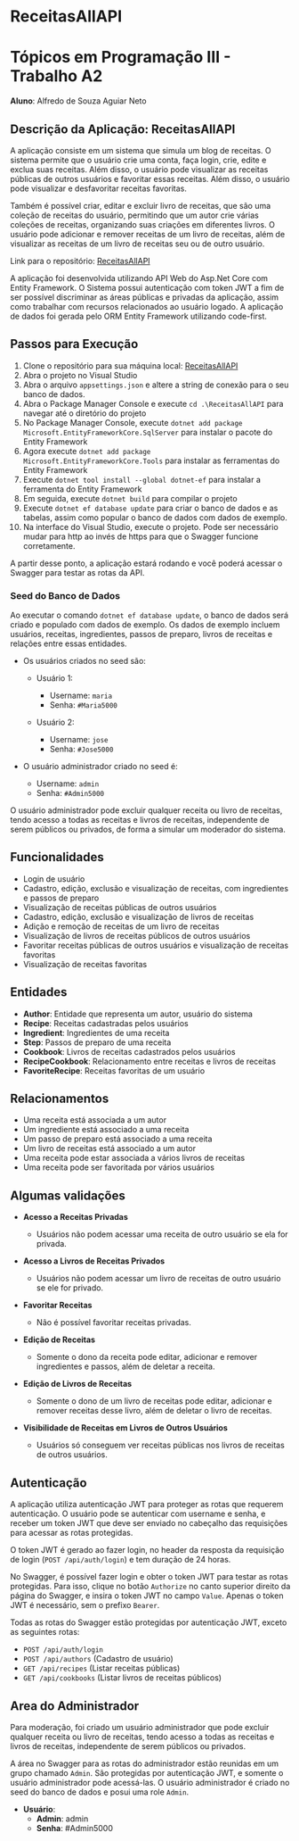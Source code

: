 # ReceitasAllAPI

# Tópicos em Programação III - Trabalho A2

**Aluno**: Alfredo de Souza Aguiar Neto

## Descrição da Aplicação: ReceitasAllAPI

<!-- API Web do Asp.Net Core com Entity Framework-->

A aplicação consiste em um sistema que simula um blog de receitas. O sistema permite que o usuário crie uma conta, faça login, crie, edite e exclua suas receitas. Além disso, o usuário pode visualizar as receitas públicas de outros usuários e favoritar essas receitas. Além disso, o usuário pode visualizar e desfavoritar receitas favoritas.

Também é possível criar, editar e excluir livro de receitas, que são uma coleção de receitas do usuário, permitindo que um autor crie várias coleções de receitas, organizando suas criações em diferentes livros. O usuário pode adicionar e remover receitas de um livro de receitas, além de visualizar as receitas de um livro de receitas seu ou de outro usuário.

Link para o repositório: [ReceitasAllAPI](https://github.com/bealfredo/ReceitasAllAPI)

A aplicação foi desenvolvida utilizando API Web do Asp.Net Core com Entity Framework. O Sistema possui autenticação com token JWT a fim de ser possível discriminar as áreas públicas e privadas da aplicação, assim como trabalhar com recursos relacionados ao usuário logado. A aplicação de dados foi gerada pelo ORM Entity Framework utilizando code-first.


## Passos para Execução

1. Clone o repositório para sua máquina local: [ReceitasAllAPI](https://github.com/bealfredo/ReceitasAllAPI)
2. Abra o projeto no Visual Studio
3. Abra o arquivo `appsettings.json` e altere a string de conexão para o seu banco de dados.
4. Abra o Package Manager Console e execute `cd .\ReceitasAllAPI` para navegar até o diretório do projeto
5. No Package Manager Console, execute `dotnet add package Microsoft.EntityFrameworkCore.SqlServer` para instalar o pacote do Entity Framework
6. Agora execute `dotnet add package Microsoft.EntityFrameworkCore.Tools` para instalar as ferramentas do Entity Framework
7. Execute `dotnet tool install --global dotnet-ef` para instalar a ferramenta do Entity Framework
8. Em seguida, execute `dotnet build` para compilar o projeto
9. Execute `dotnet ef database update` para criar o banco de dados e as tabelas, assim como popular o banco de dados com dados de exemplo.
10. Na interface do Visual Studio, execute o projeto. Pode ser necessário mudar para http ao invés de https para que o Swagger funcione corretamente.

A partir desse ponto, a aplicação estará rodando e você poderá acessar o Swagger para testar as rotas da API. 


### Seed do Banco de Dados

Ao executar o comando `dotnet ef database update`, o banco de dados será criado e populado com dados de exemplo. Os dados de exemplo incluem usuários, receitas, ingredientes, passos de preparo, livros de receitas e relações entre essas entidades.


- Os usuários criados no seed são:
  - Usuário 1:
      - Username: `maria`
      - Senha: `#Maria5000`

   - Usuário 2:
      - Username: `jose`
      - Senha: `#Jose5000`

- O usuário administrador criado no seed é:
  - Username: `admin`
   - Senha: `#Admin5000`

O usuário administrador pode excluir qualquer receita ou livro de receitas, tendo acesso a todas as receitas e livros de receitas, independente de serem públicos ou privados, de forma a simular um moderador do sistema.


## Funcionalidades

- Login de usuário
- Cadastro, edição, exclusão e visualização de receitas, com ingredientes e passos de preparo
- Visualização de receitas públicas de outros usuários
- Cadastro, edição, exclusão e visualização de livros de receitas
- Adição e remoção de receitas de um livro de receitas
- Visualização de livros de receitas públicos de outros usuários
- Favoritar receitas públicas de outros usuários e visualização de receitas favoritas
- Visualização de receitas favoritas

## Entidades

- **Author**: Entidade que representa um autor, usuário do sistema
- **Recipe**: Receitas cadastradas pelos usuários
- **Ingredient**: Ingredientes de uma receita
- **Step**: Passos de preparo de uma receita
- **Cookbook**: Livros de receitas cadastrados pelos usuários
- **RecipeCookbook**: Relacionamento entre receitas e livros de receitas
- **FavoriteRecipe**: Receitas favoritas de um usuário

## Relacionamentos

- Uma receita está associada a um autor
- Um ingrediente está associado a uma receita
- Um passo de preparo está associado a uma receita
- Um livro de receitas está associado a um autor
- Uma receita pode estar associada a vários livros de receitas
- Uma receita pode ser favoritada por vários usuários


## Algumas validações

- **Acesso a Receitas Privadas**
   - Usuários não podem acessar uma receita de outro usuário se ela for privada.

- **Acesso a Livros de Receitas Privados**
   - Usuários não podem acessar um livro de receitas de outro usuário se ele for privado.

- **Favoritar Receitas**
   - Não é possível favoritar receitas privadas.

- **Edição de Receitas**
   - Somente o dono da receita pode editar, adicionar e remover ingredientes e passos, além de deletar a receita.

- **Edição de Livros de Receitas**
   - Somente o dono de um livro de receitas pode editar, adicionar e remover receitas desse livro, além de deletar o livro de receitas.

- **Visibilidade de Receitas em Livros de Outros Usuários**
   - Usuários só conseguem ver receitas públicas nos livros de receitas de outros usuários.


## Autenticação

A aplicação utiliza autenticação JWT para proteger as rotas que requerem autenticação. O usuário pode se autenticar com username e senha, e receber um token JWT que deve ser enviado no cabeçalho das requisições para acessar as rotas protegidas.

O token JWT é gerado ao fazer login, no header da resposta da requisição de login (`POST /api/auth/login`) e tem duração de 24 horas.

No Swagger, é possível fazer login e obter o token JWT para testar as rotas protegidas. Para isso, clique no botão `Authorize` no canto superior direito da página do Swagger, e insira o token JWT no campo `Value`. Apenas o token JWT é necessário, sem o prefixo `Bearer`.

Todas as rotas do Swagger estão protegidas por autenticação JWT, exceto as seguintes rotas:
- `POST /api/auth/login`
- `POST /api/authors` (Cadastro de usuário)
- `GET /api/recipes` (Listar receitas públicas)
- `GET /api/cookbooks` (Listar livros de receitas públicos)


## Area do Administrador

Para moderação, foi criado um usuário administrador que pode excluir qualquer receita ou livro de receitas, tendo acesso a todas as receitas e livros de receitas, independente de serem públicos ou privados.

A área no Swagger para as rotas do administrador estão reunidas em um grupo chamado `Admin`. São protegidas por autenticação JWT, e somente o usuário administrador pode acessá-las. O usuário administrador é criado no seed do banco de dados e posui uma role `Admin`.

- **Usuário**:
  - **Admin**: admin
  - **Senha**: #Admin5000
